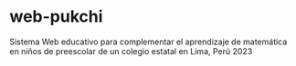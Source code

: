 # web-pukchi
Sistema Web educativo para complementar el aprendizaje de matemática en niños de preescolar de un colegio estatal en Lima, Perú 2023
